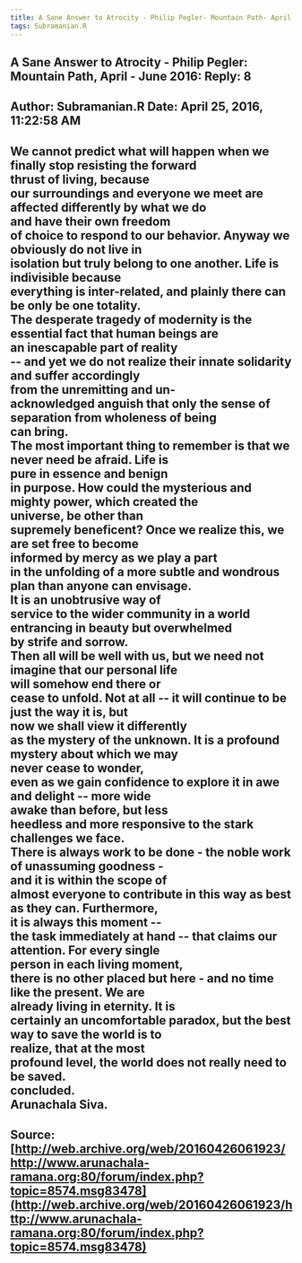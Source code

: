 ```yaml
--- 
title: A Sane Answer to Atrocity - Philip Pegler- Mountain Path- April - June 2016- Reply- 8   
tags: Subramanian.R  
---  
```

##  A Sane Answer to Atrocity - Philip Pegler: Mountain Path, April - June 2016: Reply: 8  
Author: Subramanian.R       Date: April 25, 2016, 11:22:58 AM  
---  
We cannot predict what will happen when we finally stop resisting the forward  
thrust of living, because   
our surroundings and everyone we meet are affected differently by what we do  
and have their own freedom   
of choice to respond to our behavior. Anyway we obviously do not live in  
isolation but truly belong to one another. Life is indivisible because  
everything is inter-related, and plainly there can be only be one totality.   
The desperate tragedy of modernity is the essential fact that human beings are  
an inescapable part of reality   
\-- and yet we do not realize their innate solidarity and suffer accordingly  
from the unremitting and un-   
acknowledged anguish that only the sense of separation from wholeness of being  
can bring.   
The most important thing to remember is that we never need be afraid. Life is  
pure in essence and benign   
in purpose. How could the mysterious and mighty power, which created the  
universe, be other than   
supremely beneficent? Once we realize this, we are set free to become  
informed by mercy as we play a part   
in the unfolding of a more subtle and wondrous plan than anyone can envisage.  
It is an unobtrusive way of   
service to the wider community in a world entrancing in beauty but overwhelmed  
by strife and sorrow.   
Then all will be well with us, but we need not imagine that our personal life  
will somehow end there or   
cease to unfold. Not at all -- it will continue to be just the way it is, but  
now we shall view it differently   
as the mystery of the unknown. It is a profound mystery about which we may  
never cease to wonder,   
even as we gain confidence to explore it in awe and delight \-- more wide  
awake than before, but less   
heedless and more responsive to the stark challenges we face.   
There is always work to be done - the noble work of unassuming goodness \-  
and it is within the scope of   
almost everyone to contribute in this way as best as they can. Furthermore,  
it is always this moment --   
the task immediately at hand -- that claims our attention. For every single  
person in each living moment,   
there is no other placed but here - and no time like the present. We are  
already living in eternity. It is   
certainly an uncomfortable paradox, but the best way to save the world is to  
realize, that at the most   
profound level, the world does not really need to be saved.   
concluded.   
Arunachala Siva.
 ---  
Source:[http://web.archive.org/web/20160426061923/http://www.arunachala-ramana.org:80/forum/index.php?topic=8574.msg83478](http://web.archive.org/web/20160426061923/http://www.arunachala-ramana.org:80/forum/index.php?topic=8574.msg83478)   
---  

